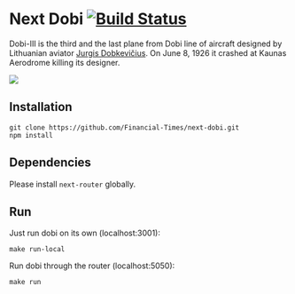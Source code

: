# Next Dobi [![Build Status](https://travis-ci.org/Financial-Times/next-dobi.svg?branch=master)](https://travis-ci.org/Financial-Times/next-dobi)

Dobi-III is the third and the last plane from Dobi line of aircraft designed by Lithuanian aviator [Jurgis Dobkevičius](http://en.wikipedia.org/wiki/Jurgis_Dobkevi%C4%8Dius). On June 8, 1926 it crashed at Kaunas Aerodrome killing its designer.

![](http://upload.wikimedia.org/wikipedia/commons/6/6e/Jurgis_Dobkevi%C4%8Dius.jpg)

## Installation

```
git clone https://github.com/Financial-Times/next-dobi.git
npm install
```

## Dependencies

Please install `next-router` globally.

## Run

Just run dobi on its own (localhost:3001):

```
make run-local
```

Run dobi through the router (localhost:5050):

```
make run
```
